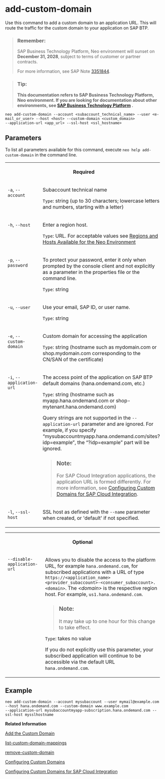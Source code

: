 <!-- loioebc5269d0df34330b9a68fe1b8adc3ef -->

# add-custom-domain

Use this command to add a custom domain to an application URL. This will route the traffic for the custom domain to your application on SAP BTP.



> ### Remember:  
> SAP Business Technology Platform, Neo environment will sunset on **December 31, 2028**, subject to terms of customer or partner contracts.
> 
> For more information, see SAP Note [3351844](https://me.sap.com/notes/3351844).

> ### Tip:  
> **This documentation refers to SAP Business Technology Platform, Neo environment. If you are looking for documentation about other environments, see [SAP Business Technology Platform](https://help.sap.com/docs/btp/sap-business-technology-platform/sap-business-technology-platform?version=Cloud) .**



```
neo add-custom-domain --account <subaccount_technical_name> --user <e-mail_or_user> --host <host> --custom-domain <custom_domain> 
--application-url <app_url> --ssl-host <ssl_hostname>
```



## Parameters



To list all parameters available for this command, execute `neo help add-custom-domain` in the command line.


<table>
<tr>
<th valign="top" colspan="2">

Required

</th>
</tr>
<tr>
<td valign="top">

`-a`, `--account`

</td>
<td valign="top">

Subaccount technical name

`Type`: string \(up to 30 characters; lowercase letters and numbers, starting with a letter\)

</td>
</tr>
<tr>
<td valign="top">

`-h`, `--host`

</td>
<td valign="top">

Enter a region host.

`Type`: URL. For acceptable values see [Regions and Hosts Available for the Neo Environment](../10-concepts-neo/regions-and-hosts-available-for-the-neo-environment-d722f7c.md)

</td>
</tr>
<tr>
<td valign="top">

`-p`, `--password`

</td>
<td valign="top">

To protect your password, enter it only when prompted by the console client and not explicitly as a parameter in the properties file or the command line.

`Type`: string

</td>
</tr>
<tr>
<td valign="top">

`-u`, `--user`

</td>
<td valign="top">

Use your email, SAP ID, or user name.

`Type`: string

</td>
</tr>
<tr>
<td valign="top">

`-e`, `--custom-domain`

</td>
<td valign="top">

Custom domain for accessing the application

`Type`: string \(hostname such as mydomain.com or shop.mydomain.com corresponding to the CN/SAN of the certificate\)

</td>
</tr>
<tr>
<td valign="top">

`-i`, `--application-url`

</td>
<td valign="top">

The access point of the application on SAP BTP default domains \(hana.ondemand.com, etc.\)

`Type`: string \(hostname such as myapp.hana.ondemand.com or shop-mytenant.hana.ondemand.com\)

Query strings are not supported in the `--application-url` parameter and are ignored. For example, if you specify “mysubaccountmyapp.hana.ondemand.com/sites?idp=example”, the “?idp=example” part will be ignored.

> ### Note:  
> For SAP Cloud Integration applications, the application URL is formed differently. For more information, see [Configuring Custom Domains for SAP Cloud Integration](https://help.sap.com/viewer/368c481cd6954bdfa5d0435479fd4eaf/Cloud/en-US/7230b9ff41914cc0969223e6a020104b.html).



</td>
</tr>
<tr>
<td valign="top">

`-l`, `--ssl-host`

</td>
<td valign="top">

SSL host as defined with the `--name` parameter when created, or 'default' if not specified.

</td>
</tr>
</table>


<table>
<tr>
<th valign="top" colspan="2">

Optional

</th>
</tr>
<tr>
<td valign="top">

`--disable-application-url`

</td>
<td valign="top">

Allows you to disable the access to the platform URL, for example `hana.ondemand.com`, for subscribed applications with a URL of type `https://<application_name><provider_subaccount>-<consumer_subaccount>.<domain>`. The *<domain\>* is the respective region host. For example, `us1.hana.ondemand.com`.

> ### Note:  
> It may take up to one hour for this change to take effect.

`Type`: takes no value

If you do not explicitly use this parameter, your subscribed application will continue to be accessible via the default URL `hana.ondemand.com`.

</td>
</tr>
</table>



## Example

```
neo add-custom-domain --account mysubaccount --user mymail@example.com --host hana.ondemand.com --custom-domain www.example.com 
--application-url mysubaccountmyapp-subscription.hana.ondemand.com --ssl-host mysslhostname
```

**Related Information**  


[Add the Custom Domain](configuring-custom-domains-77cf0e6.md#loiobf395cf25683491eabefadb4383ed7ff "To make your application on the platform accessible via the custom domain, you need to map the custom domain to the application URL.")

[list-custom-domain-mappings](list-custom-domain-mappings-7dfeeb2.md "Lists custom domains configured as access points for applications in a subaccount.")

[remove-custom-domain](remove-custom-domain-de15ca8.md "Removes a custom domain as an access point of an application. Use this command if you no longer want an application to be accessible on the configured custom domain.")

[Configuring Custom Domains](configuring-custom-domains-77cf0e6.md#loio77cf0e6cd32e496c9cc8eeac4bedde94 "To make sure that your domain is trusted and all application data is protected, you need to first set up secure SSL communication. The next step will then be to make your application accessible via the custom domain and route traffic to it.")

[Configuring Custom Domains for SAP Cloud Integration](https://help.sap.com/viewer/368c481cd6954bdfa5d0435479fd4eaf/Cloud/en-US/7230b9ff41914cc0969223e6a020104b.html)

